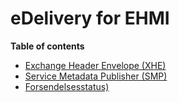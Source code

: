 # eDelivery for EHMI

**Table of contents**

- [Exchange Header Envelope (XHE)](/XHE/index.md)
- [Service Metadata Publisher (SMP)](/SMP/index.md)
- [Forsendelsesstatus)](/forsendelsesstatus/index.md)

